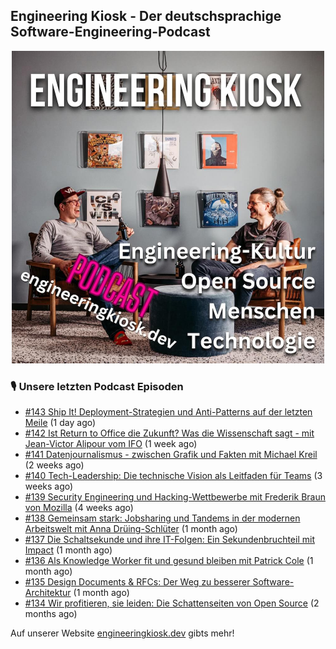 ## Engineering Kiosk - Der deutschsprachige Software-Engineering-Podcast

<p align="center">
  <img width="500" height="500" src="https://github.com/EngineeringKiosk/.github/blob/main/images/podcast_square.jpg" alt="Engineering Kiosk Podcast" title="Engineering Kiosk Podcast">
</p>

### 🎙️ Unsere letzten Podcast Episoden


- [#143 Ship It! Deployment-Strategien und Anti-Patterns auf der letzten Meile](https://engineeringkiosk.dev) (1 day ago)
- [#142 Ist Return to Office die Zukunft? Was die Wissenschaft sagt - mit Jean-Victor Alipour vom IFO](https://engineeringkiosk.dev) (1 week ago)
- [#141 Datenjournalismus - zwischen Grafik und Fakten mit Michael Kreil](https://engineeringkiosk.dev) (2 weeks ago)
- [#140 Tech-Leadership: Die technische Vision als Leitfaden für Teams](https://engineeringkiosk.dev) (3 weeks ago)
- [#139 Security Engineering und Hacking-Wettbewerbe mit Frederik Braun von Mozilla](https://engineeringkiosk.dev) (4 weeks ago)
- [#138 Gemeinsam stark: Jobsharing und Tandems in der modernen Arbeitswelt mit Anna Drüing-Schlüter](https://engineeringkiosk.dev) (1 month ago)
- [#137 Die Schaltsekunde und ihre IT-Folgen: Ein Sekundenbruchteil mit Impact](https://engineeringkiosk.dev) (1 month ago)
- [#136 Als Knowledge Worker fit und gesund bleiben mit Patrick Cole](https://engineeringkiosk.dev) (1 month ago)
- [#135 Design Documents &amp; RFCs: Der Weg zu besserer Software-Architektur](https://engineeringkiosk.dev) (1 month ago)
- [#134 Wir profitieren, sie leiden: Die Schattenseiten von Open Source](https://engineeringkiosk.dev) (2 months ago)

Auf unserer Website [engineeringkiosk.dev](https://engineeringkiosk.dev/) gibts mehr!

